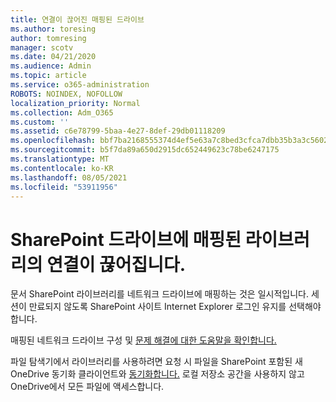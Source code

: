 ```yaml
---
title: 연결이 끊어진 매핑된 드라이브
ms.author: toresing
author: tomresing
manager: scotv
ms.date: 04/21/2020
ms.audience: Admin
ms.topic: article
ms.service: o365-administration
ROBOTS: NOINDEX, NOFOLLOW
localization_priority: Normal
ms.collection: Adm_O365
ms.custom: ''
ms.assetid: c6e78799-5baa-4e27-8def-29db01118209
ms.openlocfilehash: bbf7ba2168555374d4ef5e63a7c8bed3cfca7dbb35b3a3c5602d3b0d1d2fda0a
ms.sourcegitcommit: b5f7da89a650d2915dc652449623c78be6247175
ms.translationtype: MT
ms.contentlocale: ko-KR
ms.lasthandoff: 08/05/2021
ms.locfileid: "53911956"
---
```

# <a name="sharepoint-libraries-mapped-to-network-drives-become-disconnected"></a>SharePoint 드라이브에 매핑된 라이브러리의 연결이 끊어집니다.

문서 SharePoint 라이브러리를 네트워크 드라이브에 매핑하는 것은 일시적입니다. 세션이 만료되지 않도록 SharePoint 사이트 Internet Explorer 로그인 유지를 선택해야 합니다.  
  
매핑된 네트워크 드라이브 구성 및 [문제 해결에 대한 도움말을 확인합니다.](https://docs.microsoft.com/sharepoint/support/administration/troubleshoot-mapped-network-drives)
  
파일 탐색기에서 라이브러리를 [](https://support.office.com/article/6de9ede8-5b6e-4503-80b2-6190f3354a88.aspx) 사용하려면 요청 시 파일을 SharePoint 포함된 새 OneDrive 동기화 클라이언트와 [동기화합니다.](https://support.office.com/article/0e6860d3-d9f3-4971-b321-7092438fb38e.aspx) 로컬 저장소 공간을 사용하지 않고 OneDrive에서 모든 파일에 액세스합니다.
  

